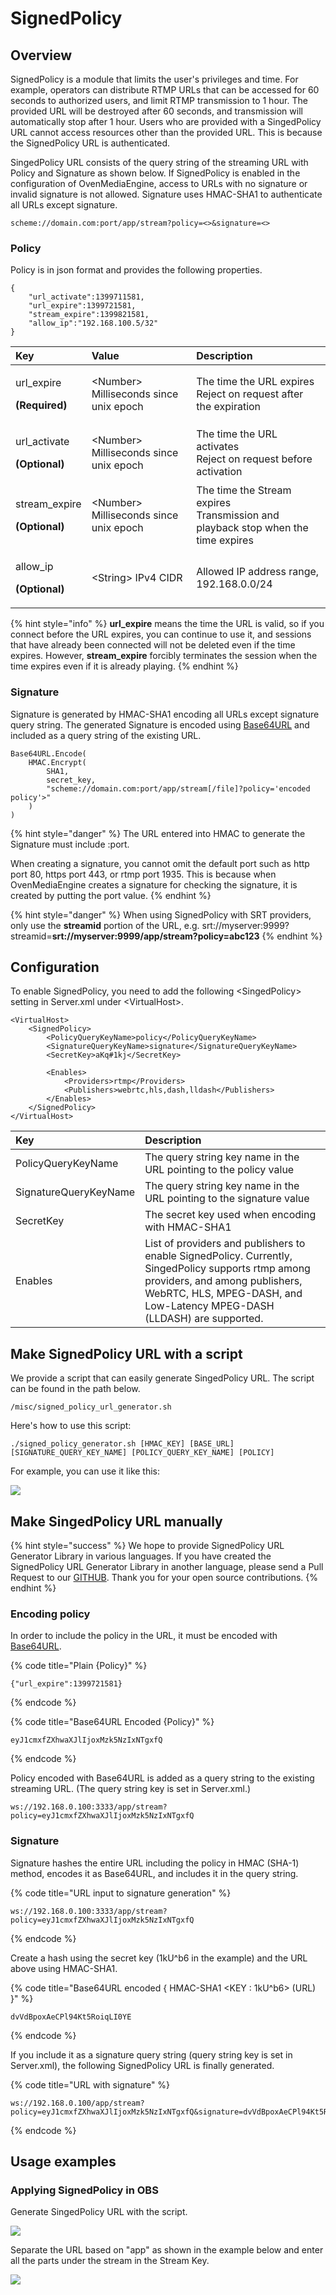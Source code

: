 # SignedPolicy

## Overview

SignedPolicy is a module that limits the user's privileges and time. For example, operators can distribute RTMP URLs that can be accessed for 60 seconds to authorized users, and limit RTMP transmission to 1 hour. The provided URL will be destroyed after 60 seconds, and transmission will automatically stop after 1 hour. Users who are provided with a SingedPolicy URL cannot access resources other than the provided URL. This is because the SignedPolicy URL is authenticated.

SingedPolicy URL consists of the query string of the streaming URL with Policy and Signature as shown below. If SignedPolicy is enabled in the configuration of OvenMediaEngine, access to URLs with no signature or invalid signature is not allowed. Signature uses HMAC-SHA1 to authenticate all URLs except signature.

```text
scheme://domain.com:port/app/stream?policy=<>&signature=<>
```

### Policy

Policy is in json format and provides the following properties.

```text
{
    "url_activate":1399711581,                                    
    "url_expire":1399721581,                                    
    "stream_expire":1399821581,                                    
    "allow_ip":"192.168.100.5/32"
}
```

<table>
  <thead>
    <tr>
      <th style="text-align:left">Key</th>
      <th style="text-align:left">Value</th>
      <th style="text-align:left">Description</th>
    </tr>
  </thead>
  <tbody>
    <tr>
      <td style="text-align:left">
        <p>url_expire</p>
        <p><b>(Required)</b>
        </p>
      </td>
      <td style="text-align:left">&lt;Number&gt; Milliseconds since unix epoch</td>
      <td style="text-align:left">The time the URL expires
        <br />Reject on request after the expiration</td>
    </tr>
    <tr>
      <td style="text-align:left">
        <p>url_activate</p>
        <p><b>(Optional)</b>
        </p>
      </td>
      <td style="text-align:left">&lt;Number&gt; Milliseconds since unix epoch</td>
      <td style="text-align:left">The time the URL activates
        <br />Reject on request before activation</td>
    </tr>
    <tr>
      <td style="text-align:left">
        <p>stream_expire</p>
        <p><b>(Optional)</b>
        </p>
      </td>
      <td style="text-align:left">&lt;Number&gt; Milliseconds since unix epoch</td>
      <td style="text-align:left">The time the Stream expires
        <br />Transmission and playback stop when the time expires</td>
    </tr>
    <tr>
      <td style="text-align:left">
        <p>allow_ip</p>
        <p><b>(Optional)</b>
        </p>
      </td>
      <td style="text-align:left">&lt;String&gt; IPv4 CIDR</td>
      <td style="text-align:left">Allowed IP address range, 192.168.0.0/24</td>
    </tr>
  </tbody>
</table>

{% hint style="info" %}
**url\_expire** means the time the URL is valid, so if you connect before the URL expires, you can continue to use it, and sessions that have already been connected will not be deleted even if the time expires. However, **stream\_expire** forcibly terminates the session when the time expires even if it is already playing.
{% endhint %}

### Signature

Signature is generated by HMAC-SHA1 encoding all URLs except signature query string. The generated Signature is encoded using [Base64URL](https://tools.ietf.org/html/rfc4648#section-5) and included as a query string of the existing URL.

```text
Base64URL.Encode(
    HMAC.Encrypt(
        SHA1, 
        secret_key, 
        "scheme://domain.com:port/app/stream[/file]?policy='encoded policy'>"
    )
)
```

{% hint style="danger" %}
The URL entered into HMAC to generate the Signature must include :port.

When creating a signature, you cannot omit the default port such as http port 80, https port 443, or rtmp port 1935. This is because when OvenMediaEngine creates a signature for checking the signature, it is created by putting the port value.
{% endhint %}

{% hint style="danger" %}
When using SignedPolicy with SRT providers, only use the **streamid** portion of the URL, e.g. srt://myserver:9999?streamid=**srt://myserver:9999/app/stream?policy=abc123**
{% endhint %}

## Configuration

To enable SignedPolicy, you need to add the following &lt;SingedPolicy&gt; setting in Server.xml under &lt;VirtualHost&gt;.

```text
<VirtualHost>
    <SignedPolicy>
        <PolicyQueryKeyName>policy</PolicyQueryKeyName>
        <SignatureQueryKeyName>signature</SignatureQueryKeyName>
        <SecretKey>aKq#1kj</SecretKey>

        <Enables>
            <Providers>rtmp</Providers>
            <Publishers>webrtc,hls,dash,lldash</Publishers>
        </Enables>
    </SignedPolicy>
</VirtualHost>
```

| Key | Description |
| :--- | :--- |
| PolicyQueryKeyName | The query string key name in the URL pointing to the policy value |
| SignatureQueryKeyName | The query string key name in the URL pointing to the signature value |
| SecretKey | The secret key used when encoding with HMAC-SHA1 |
| Enables | List of providers and publishers to enable SignedPolicy. Currently, SingedPolicy supports rtmp among providers, and among publishers, WebRTC, HLS, MPEG-DASH, and Low-Latency MPEG-DASH \(LLDASH\) are supported. |

## Make SignedPolicy URL with a script

We provide a script that can easily generate SingedPolicy URL. The script can be found in the path below.

```text
/misc/signed_policy_url_generator.sh
```

Here's how to use this script:

```text
./signed_policy_generator.sh [HMAC_KEY] [BASE_URL] [SIGNATURE_QUERY_KEY_NAME] [POLICY_QUERY_KEY_NAME] [POLICY]
```

For example, you can use it like this:

![](../.gitbook/assets/image%20%2817%29.png)

## Make SingedPolicy URL manually

{% hint style="success" %}
We hope to provide SignedPolicy URL Generator Library in various languages. If you have created the SignedPolicy URL Generator Library in another language, please send a Pull Request to our [GITHUB](https://github.com/AirenSoft/OvenMediaEngine/pulls). Thank you for your open source contributions.
{% endhint %}

### Encoding policy

In order to include the policy in the URL, it must be encoded with [Base64URL](https://tools.ietf.org/html/rfc4648#section-5).

{% code title="Plain {Policy}" %}
```text
{"url_expire":1399721581}
```
{% endcode %}

{% code title="Base64URL Encoded {Policy}" %}
```text
eyJ1cmxfZXhwaXJlIjoxMzk5NzIxNTgxfQ
```
{% endcode %}

Policy encoded with Base64URL is added as a query string to the existing streaming URL. \(The query string key is set in Server.xml.\)

```text
ws://192.168.0.100:3333/app/stream?policy=eyJ1cmxfZXhwaXJlIjoxMzk5NzIxNTgxfQ
```

### Signature

Signature hashes the entire URL including the policy in HMAC \(SHA-1\) method, encodes it as Base64URL, and includes it in the query string.

{% code title="URL input to signature generation" %}
```text
ws://192.168.0.100:3333/app/stream?policy=eyJ1cmxfZXhwaXJlIjoxMzk5NzIxNTgxfQ
```
{% endcode %}

Create a hash using the secret key \(1kU^b6 in the example\) and the URL above using HMAC-SHA1.

{% code title="Base64URL encoded { HMAC-SHA1 <KEY : 1kU^b6> \(URL\) }" %}
```text
dvVdBpoxAeCPl94Kt5RoiqLI0YE
```
{% endcode %}

If you include it as a signature query string \(query string key is set in Server.xml\), the following SignedPolicy URL is finally generated.

{% code title="URL with signature" %}
```text
ws://192.168.0.100/app/stream?policy=eyJ1cmxfZXhwaXJlIjoxMzk5NzIxNTgxfQ&signature=dvVdBpoxAeCPl94Kt5RoiqLI0YE
```
{% endcode %}

## Usage examples

### Applying SignedPolicy in OBS

Generate SingedPolicy URL with the script.

![](../.gitbook/assets/image%20%2823%29.png)

Separate the URL based on "app" as shown in the example below and enter all the parts under the stream in the Stream Key.

![](../.gitbook/assets/image%20%2825%29.png)

